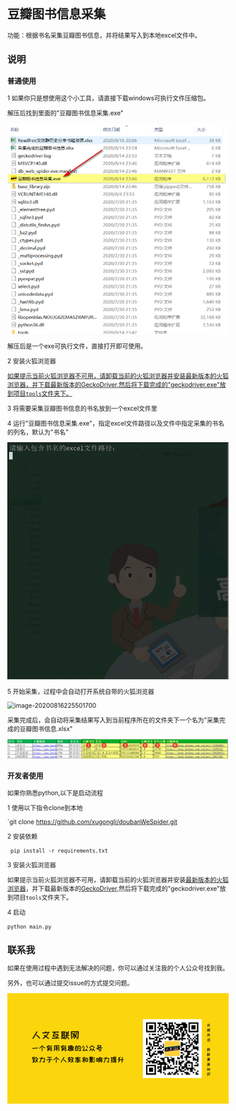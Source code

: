 # 豆瓣图书信息采集

功能：根据书名采集豆瓣图书信息，并将结果写入到本地excel文件中。

## 说明

### 普通使用

1 如果你只是想使用这个小工具，请直接下载windows可执行文件压缩包。

解压后找到里面的"豆瓣图书信息采集.exe"

![select_exe](/images/select_exe.png)

解压后是一个exe可执行文件，直接打开即可使用。

2 安装火狐浏览器

<u>如果提示当前火狐浏览器不可用，请卸载当前的火狐浏览器并安装[最新版本的火狐浏览器](https://www.firefox.com.cn/)，并下载最新版本的[GeckoDriver](https://www.newbe.pro/Mirrors/Mirrors-GeckoDriver/),然后将下载完成的"geckodriver.exe"放到项目`tools`文件夹下。</u>

3 将需要采集豆瓣图书信息的书名放到一个excel文件里

4 运行"豆瓣图书信息采集.exe"，指定excel文件路径以及文件中指定采集的书名的列名，默认为"书名"

![run](/images/run.gif)

5 开始采集，过程中会自动打开系统自带的火狐浏览器

![image-20200816225501700](/C:/Users/soari/AppData/Roaming/Typora/typora-user-images/image-20200816225501700.png)

采集完成后，会自动将采集结果写入到当前程序所在的文件夹下一个名为"采集完成的豆瓣图书信息.xlsx"

![result_example](/images/result_example.png)

### 开发者使用

如果你熟悉python,以下是启动流程

1 使用以下指令clone到本地

`git clone https://github.com/xugongli/doubanWeSpider.git

2 安装依赖

` pip install -r requirements.txt`

3 安装火狐浏览器

如果提示当前火狐浏览器不可用，请卸载当前的火狐浏览器并安装[最新版本的火狐浏览器](https://www.firefox.com.cn/)，并下载最新版本的[GeckoDriver](https://www.newbe.pro/Mirrors/Mirrors-GeckoDriver/),然后将下载完成的"geckodriver.exe"放到项目`tools`文件夹下。

4 启动

`python main.py`



## 联系我

如果在使用过程中遇到无法解决的问题，你可以通过关注我的个人公众号找到我。

另外，也可以通过提交issue的方式提交问题。

![rewnwen_wechat](./images/rewnwen_wechat.png)

